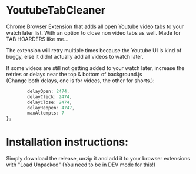 # YoutubeTabCleaner
Chrome Browser Extension that adds all open Youtube video tabs to your watch later list. With an option to close non video tabs as well. Made for TAB HOARDERS like me...

The extension will retry multiple times because the Youtube UI is kind of buggy, else it didnt actually add all videos to watch later.

If some videos are still not getting added to your watch later, increase the retries or delays near the top & bottom of background.js\
(Change both delays, one is for videos, the other for shorts.):

```js
        delayOpen: 2474,
        delayClick: 2474,
        delayClose: 2474,
        delayReopen: 4747,
        maxAttempts: 7
};
```

# Installation instructions:
Simply download the release, unzip it and add it to your browser extensions with "Load Unpacked" (You need to be in DEV mode for this!)
